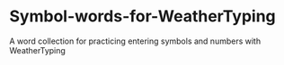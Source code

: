 # Symbol-words-for-WeatherTyping
A word collection for practicing entering symbols and numbers with WeatherTyping
